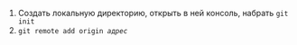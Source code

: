 1. Создать локальную директорию, открыть в ней консоль, набрать <code>git init</code>
2. <code>git remote add origin <i>адрес<i></code>
